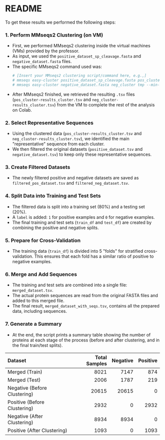 # README

To get these results we performed the following steps:

### **1. Perform MMseqs2 Clustering (on VM)**

- First, we performed MMseqs2 clustering inside the virtual machines (VMs) provided by the professor.
- As input, we used the `positive_dataset_sp_cleavage.fasta` and `negative_dataset.fasta` files.
- The specific MMseqs2 command used was:
  ```bash
  # [Insert your MMseqs2 clustering script/command here, e.g.,]
  # mmseqs easy-cluster positive_dataset_sp_cleavage.fasta pos_cluster tmp --min-seq-id 0.9 --cluster-mode 0
  # mmseqs easy-cluster negative_dataset.fasta neg_cluster tmp --min-seq-id 0.9 --cluster-mode 0
  ```
- After MMseqs2 finished, we retrieved the resulting `.tsv` files (`pos_cluster-results_cluster.tsv` and `neg_cluster-results_cluster.tsv`) from the VM to complete the rest of the analysis on Colab.

### **2. Select Representative Sequences**

- Using the clustered data (`pos_cluster-results_cluster.tsv` and `neg_cluster-results_cluster.tsv`), we identified the main "representative" sequence from each cluster.
- We then filtered the original datasets (`positive_dataset.tsv` and `negative_dataset.tsv`) to keep only these representative sequences.

### **3. Create Filtered Datasets**

- The newly filtered positive and negative datasets are saved as `filtered_pos_dataset.tsv` and `filtered_neg_dataset.tsv`.

### **4. Split Data into Training and Test Sets**

- The filtered data is split into a training set (80%) and a testing set (20%).
- A `label` is added: `1` for positive examples and `0` for negative examples.
- The final training and test sets (`train_df` and `test_df`) are created by combining the positive and negative splits.

### **5. Prepare for Cross-Validation**

- The training data (`train_df`) is divided into 5 "folds" for stratified cross-validation. This ensures that each fold has a similar ratio of positive to negative examples.

### **6. Merge and Add Sequences**

- The training and test sets are combined into a single file: `merged_dataset.tsv`.
- The actual protein sequences are read from the original FASTA files and added to this merged file.
- The final result, `merged_dataset_with_seqs.tsv`, contains all the prepared data, including sequences.

### **7. Generate a Summary**

- At the end, the script prints a summary table showing the number of proteins at each stage of the process (before and after clustering, and in the final train/test splits).


| Dataset                      |   Total Samples |   Negative |   Positive |
|:-----------------------------|----------------:|-----------:|-----------:|
| Merged (Train)               |            8021 |       7147 |        874 |
| Merged (Test)                |            2006 |       1787 |        219 |
| Negative (Before Clustering) |           20615 |      20615 |          0 |
| Positive (Before Clustering) |            2932 |          0 |       2932 |
| Negative (After Clustering)  |            8934 |       8934 |          0 |
| Positive (After Clustering)  |            1093 |          0 |       1093 |
